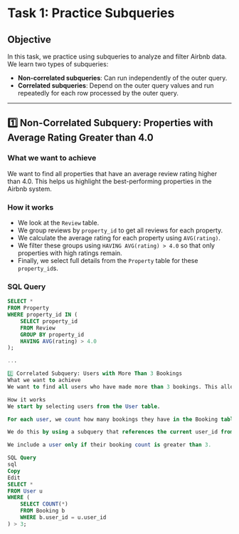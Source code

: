 # Task 1: Practice Subqueries

## Objective

In this task, we practice using subqueries to analyze and filter Airbnb data. We learn two types of subqueries:

- **Non-correlated subqueries**: Can run independently of the outer query.
- **Correlated subqueries**: Depend on the outer query values and run repeatedly for each row processed by the outer query.

---

## 1️⃣ Non-Correlated Subquery: Properties with Average Rating Greater than 4.0

### What we want to achieve

We want to find all properties that have an average review rating higher than 4.0. This helps us highlight the best-performing properties in the Airbnb system.

### How it works

- We look at the `Review` table.
- We group reviews by `property_id` to get all reviews for each property.
- We calculate the average rating for each property using `AVG(rating)`.
- We filter these groups using `HAVING AVG(rating) > 4.0` so that only properties with high ratings remain.
- Finally, we select full details from the `Property` table for these `property_id`s.

### SQL Query

```sql
SELECT *
FROM Property
WHERE property_id IN (
    SELECT property_id
    FROM Review
    GROUP BY property_id
    HAVING AVG(rating) > 4.0
);

...

2️⃣ Correlated Subquery: Users with More Than 3 Bookings
What we want to achieve
We want to find all users who have made more than 3 bookings. This allows us to identify our most active and loyal users.

How it works
We start by selecting users from the User table.

For each user, we count how many bookings they have in the Booking table.

We do this by using a subquery that references the current user_id from the outer query (which is why it is "correlated").

We include a user only if their booking count is greater than 3.

SQL Query
sql
Copy
Edit
SELECT *
FROM User u
WHERE (
    SELECT COUNT(*)
    FROM Booking b
    WHERE b.user_id = u.user_id
) > 3;
